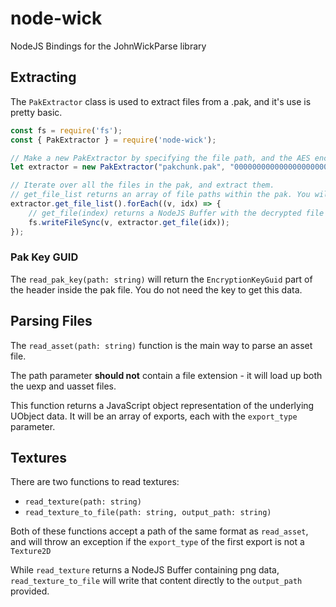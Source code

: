 # node-wick

NodeJS Bindings for the JohnWickParse library

## Extracting

The `PakExtractor` class is used to extract files from a .pak, and it's use is pretty basic.

```javascript
const fs = require('fs');
const { PakExtractor } = require('node-wick');

// Make a new PakExtractor by specifying the file path, and the AES encryption key as a hexadecimal string.
let extractor = new PakExtractor("pakchunk.pak", "0000000000000000000000000000000000000000000000000000000000000000");

// Iterate over all the files in the pak, and extract them.
// get_file_list returns an array of file paths within the pak. You will need the index in the array to extract the files.
extractor.get_file_list().forEach((v, idx) => {
    // get_file(index) returns a NodeJS Buffer with the decrypted file contents.
    fs.writeFileSync(v, extractor.get_file(idx));
});
```

### Pak Key GUID

The `read_pak_key(path: string)` will return the `EncryptionKeyGuid` part of the header inside the pak file. You do not need the key to get this data.

## Parsing Files

The `read_asset(path: string)` function is the main way to parse an asset file.

The path parameter **should not** contain a file extension - it will load up both the uexp and uasset files.

This function returns a JavaScript object representation of the underlying UObject data. It will be an array of exports, each with the `export_type` parameter.

## Textures

There are two functions to read textures:
 * `read_texture(path: string)`
 * `read_texture_to_file(path: string, output_path: string)`

Both of these functions accept a path of the same format as `read_asset`, and will throw an exception if the `export_type` of the first export is not a `Texture2D`

While `read_texture` returns a NodeJS Buffer containing png data, `read_texture_to_file` will write that content directly to the `output_path` provided.
